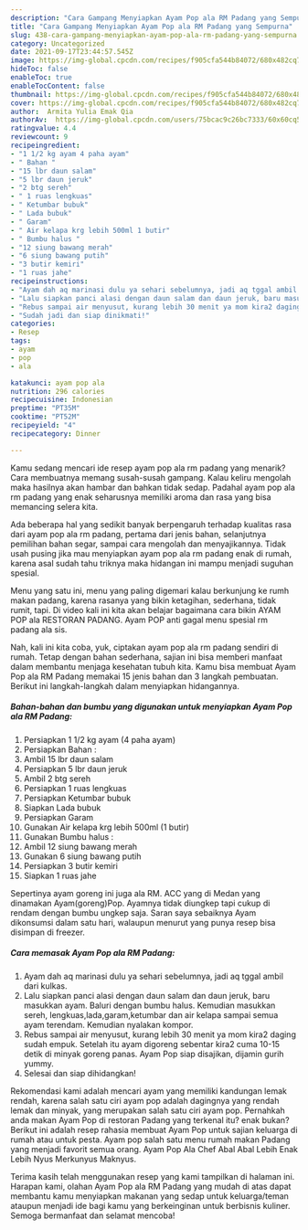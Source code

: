 ```yaml
---
description: "Cara Gampang Menyiapkan Ayam Pop ala RM Padang yang Sempurna"
title: "Cara Gampang Menyiapkan Ayam Pop ala RM Padang yang Sempurna"
slug: 438-cara-gampang-menyiapkan-ayam-pop-ala-rm-padang-yang-sempurna
category: Uncategorized
date: 2021-09-17T23:44:57.545Z
image: https://img-global.cpcdn.com/recipes/f905cfa544b84072/680x482cq70/ayam-pop-ala-rm-padang-foto-resep-utama.jpg
hideToc: false
enableToc: true
enableTocContent: false
thumbnail: https://img-global.cpcdn.com/recipes/f905cfa544b84072/680x482cq70/ayam-pop-ala-rm-padang-foto-resep-utama.jpg
cover: https://img-global.cpcdn.com/recipes/f905cfa544b84072/680x482cq70/ayam-pop-ala-rm-padang-foto-resep-utama.jpg
author:  Armita Yulia Emak Qia
authorAv:  https://img-global.cpcdn.com/users/75bcac9c26bc7333/60x60cq50/avatar.jpg
ratingvalue: 4.4
reviewcount: 9
recipeingredient:
- "1 1/2 kg ayam 4 paha ayam"
- " Bahan "
- "15 lbr daun salam"
- "5 lbr daun jeruk"
- "2 btg sereh"
- " 1 ruas lengkuas"
- " Ketumbar bubuk"
- " Lada bubuk"
- " Garam"
- " Air kelapa krg lebih 500ml 1 butir"
- " Bumbu halus "
- "12 siung bawang merah"
- "6 siung bawang putih"
- "3 butir kemiri"
- "1 ruas jahe"
recipeinstructions:
- "Ayam dah aq marinasi dulu ya sehari sebelumnya, jadi aq tggal ambil dari kulkas."
- "Lalu siapkan panci alasi dengan daun salam dan daun jeruk, baru masukkan ayam. Baluri dengan bumbu halus. Kemudian masukkan sereh, lengkuas,lada,garam,ketumbar dan air kelapa sampai semua ayam terendam. Kemudian nyalakan kompor."
- "Rebus sampai air menyusut, kurang lebih 30 menit ya mom kira2 daging sudah empuk. Setelah itu ayam digoreng sebentar kira2 cuma 10-15 detik di minyak goreng panas. Ayam Pop siap disajikan, dijamin gurih yummy."
- "Sudah jadi dan siap dinikmati!"
categories:
- Resep
tags:
- ayam
- pop
- ala

katakunci: ayam pop ala 
nutrition: 296 calories
recipecuisine: Indonesian
preptime: "PT35M"
cooktime: "PT52M"
recipeyield: "4"
recipecategory: Dinner

---
```



Kamu sedang mencari ide resep ayam pop ala rm padang yang menarik? Cara membuatnya memang susah-susah gampang. Kalau keliru mengolah maka hasilnya akan hambar dan bahkan tidak sedap. Padahal ayam pop ala rm padang yang enak seharusnya memiliki aroma dan rasa yang bisa memancing selera kita.


Ada beberapa hal yang sedikit banyak berpengaruh terhadap kualitas rasa dari ayam pop ala rm padang, pertama dari jenis bahan, selanjutnya pemilihan bahan segar, sampai cara mengolah dan menyajikannya. Tidak usah pusing jika mau menyiapkan ayam pop ala rm padang enak di rumah, karena asal sudah tahu triknya maka hidangan ini mampu menjadi suguhan spesial.

Menu yang satu ini, menu yang paling digemari kalau berkunjung ke rumh makan padang, karena rasanya yang bikin ketagihan, sederhana, tidak rumit, tapi. Di video kali ini kita akan belajar bagaimana cara bikin AYAM POP ala RESTORAN PADANG. Ayam POP anti gagal menu spesial rm padang ala sis.


Nah, kali ini kita coba, yuk, ciptakan ayam pop ala rm padang sendiri di rumah. Tetap dengan bahan sederhana, sajian ini bisa memberi manfaat dalam membantu menjaga kesehatan tubuh kita. Kamu bisa membuat Ayam Pop ala RM Padang memakai 15 jenis bahan dan 3 langkah pembuatan. Berikut ini langkah-langkah dalam menyiapkan hidangannya.

<!--inarticleads1-->

##### Bahan-bahan dan bumbu yang digunakan untuk menyiapkan Ayam Pop ala RM Padang:

1. Persiapkan 1 1/2 kg ayam (4 paha ayam)
1. Persiapkan  Bahan :
1. Ambil 15 lbr daun salam
1. Persiapkan 5 lbr daun jeruk
1. Ambil 2 btg sereh
1. Persiapkan  1 ruas lengkuas
1. Persiapkan  Ketumbar bubuk
1. Siapkan  Lada bubuk
1. Persiapkan  Garam
1. Gunakan  Air kelapa krg lebih 500ml (1 butir)
1. Gunakan  Bumbu halus :
1. Ambil 12 siung bawang merah
1. Gunakan 6 siung bawang putih
1. Persiapkan 3 butir kemiri
1. Siapkan 1 ruas jahe


Sepertinya ayam goreng ini juga ala RM. ACC yang di Medan yang dinamakan Ayam(goreng)Pop. Ayamnya tidak diungkep tapi cukup di rendam dengan bumbu ungkep saja. Saran saya sebaiknya Ayam dikonsumsi dalam satu hari, walaupun menurut yang punya resep bisa disimpan di freezer. 

<!--inarticleads2-->

##### Cara memasak Ayam Pop ala RM Padang:

1. Ayam dah aq marinasi dulu ya sehari sebelumnya, jadi aq tggal ambil dari kulkas.
1. Lalu siapkan panci alasi dengan daun salam dan daun jeruk, baru masukkan ayam. Baluri dengan bumbu halus. Kemudian masukkan sereh, lengkuas,lada,garam,ketumbar dan air kelapa sampai semua ayam terendam. Kemudian nyalakan kompor.
1. Rebus sampai air menyusut, kurang lebih 30 menit ya mom kira2 daging sudah empuk. Setelah itu ayam digoreng sebentar kira2 cuma 10-15 detik di minyak goreng panas. Ayam Pop siap disajikan, dijamin gurih yummy.
1. Selesai dan siap dihidangkan!

Rekomendasi kami adalah mencari ayam yang memiliki kandungan lemak rendah, karena salah satu ciri ayam pop adalah dagingnya yang rendah lemak dan minyak, yang merupakan salah satu ciri ayam pop. Pernahkah anda makan Ayam Pop di restoran Padang yang terkenal itu? enak bukan? Berikut ini adalah resep rahasia membuat Ayam Pop untuk sajian keluarga di rumah atau untuk pesta. Ayam pop salah satu menu rumah makan Padang yang menjadi favorit semua orang. Ayam Pop Ala Chef Abal Abal Lebih Enak Lebih Nyus Merkunyus Maknyus. 

Terima kasih telah menggunakan resep yang kami tampilkan di halaman ini. Harapan kami, olahan Ayam Pop ala RM Padang yang mudah di atas dapat membantu kamu menyiapkan makanan yang sedap untuk keluarga/teman ataupun menjadi ide bagi kamu yang berkeinginan untuk berbisnis kuliner. Semoga bermanfaat dan selamat mencoba!
